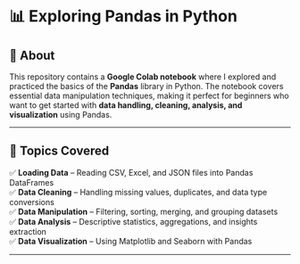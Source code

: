 # 📊 Exploring Pandas in Python  

## 📌 About  
This repository contains a **Google Colab notebook** where I explored and practiced the basics of the **Pandas** library in Python. The notebook covers essential data manipulation techniques, making it perfect for beginners who want to get started with **data handling, cleaning, analysis, and visualization** using Pandas.  

---

## 📖 Topics Covered  
✅ **Loading Data** – Reading CSV, Excel, and JSON files into Pandas DataFrames  
✅ **Data Cleaning** – Handling missing values, duplicates, and data type conversions  
✅ **Data Manipulation** – Filtering, sorting, merging, and grouping datasets  
✅ **Data Analysis** – Descriptive statistics, aggregations, and insights extraction  
✅ **Data Visualization** – Using Matplotlib and Seaborn with Pandas  

---


